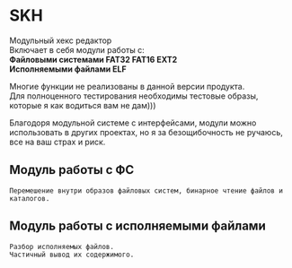 # SKH

Модульный хекс редактор\
Включает в себя модули работы с:\
    **Файловыми системами FAT32 FAT16 EXT2**\
    **Исполняемыми файлами ELF** 
    
 Многие функции не реализованы в данной версии продукта.\
 Для полноценного тестирования необходимы тестовые образы, которые я как водиться вам не дам)))
 
 Благодоря модульной системе с интерфейсами, модули можно использовать в других проектах, но я за безощибочность не ручаюсь, все на ваш страх и риск.
 
 
 ## Модуль работы с ФС
    Перемешение внутри образов файловых систем, бинарное чтение файлов и каталогов.
    
 ## Модуль работы с исполняемыми файлами
    Разбор исполняемых файлов.
    Частичный вывод их содержимого.
    
    
